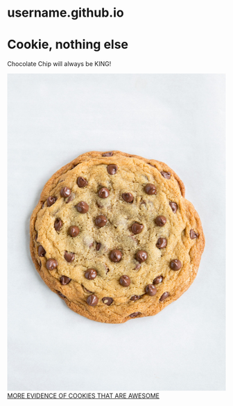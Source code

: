 # username.github.io
<html>
<head>
  <title>My page devoted to my love of cookies</title>
</head>
<body>

  <h1>Cookie, nothing else</h1>

  <p>
Chocolate Chip will always be KING!
  </p>
<img src="Cookie.jpg">
<a href="https://crumblcookies.com" target="_blank">MORE EVIDENCE OF COOKIES THAT ARE AWESOME</a>

</body>  
</html>
